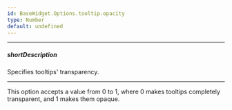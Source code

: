 ```yaml
---
id: BaseWidget.Options.tooltip.opacity
type: Number
default: undefined
---
```

---
##### shortDescription
Specifies tooltips' transparency.

---
This option accepts a value from 0 to 1, where 0 makes tooltips completely transparent, and 1 makes them opaque.